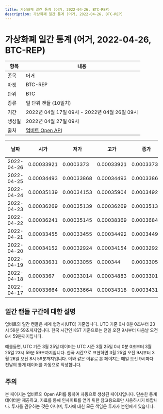 ```yaml
---
title: 가상화폐 일간 통계 (어거, 2022-04-26, BTC-REP)
description: 가상화폐 일간 통계 (어거, 2022-04-26, BTC-REP)
---
```



가상화폐 일간 통계 (어거, 2022-04-26, BTC-REP)
===

|항목|내용|
|--|--|
|종목|어거|
|마켓|BTC-REP|
|단위|BTC|
|종류|일 단위 캔들 (10일치)|
|기간|2022년 04월 17일 09시 - 2022년 04월 26일 09시|
|생성일|2022년 04월 27일 09시|
|출처|[업비트 Open API](https://docs.upbit.com)|


|날짜|시가|저가|고가|종가|비고|
|--|--|--|--|--|--|
|2022-04-26|0.00033921|0.0003373|0.00033921|0.0003373|    |
|2022-04-25|0.00034493|0.00033868|0.00034493|0.00033868|    |
|2022-04-24|0.00035139|0.00034153|0.00035904|0.00034928|    |
|2022-04-23|0.00036269|0.00035139|0.00036269|0.00035139|    |
|2022-04-22|0.00036241|0.00035145|0.00038369|0.00036848|    |
|2022-04-21|0.00033455|0.00033455|0.00034492|0.00034492|    |
|2022-04-20|0.00034152|0.00032924|0.00034154|0.00032924|    |
|2022-04-19|0.00033631|0.00033055|0.000344|0.00033055|    |
|2022-04-18|0.0003367|0.00033014|0.00034883|0.00033014|    |
|2022-04-17|0.00033664|0.00033664|0.00034318|0.00034318|    |


일간 캔들 구간에 대한 설명
---


업비트의 일간 캔들은 세계 협정시(UTC) 기준입니다. 
UTC 기준 0시 0분 0초부터 23시 59분 59초까지입니다. 
한국 시간인 KST 기준으로는 전일 오전 9시부터 다음날 오전 8시 59분까지입니다. 


예를들면, UTC 기준 3월 25일 데이터는 UTC 시준 3월 25일 0시 0분 0초부터 3월 25일 23시 59분 59초까지입니다. 
한국 시간으로 표현하면 3월 25일 오전 9시부터 3월 26일 오전 8시 59분까지입니다. 
이와 같은 이유로 본 페이지는 매일 오전 9시마다 전날의 통계 데이터를 자동으로 작성합니다. 


주의
---


본 페이지는 업비트의 Open API를 통하여 자동으로 생성된 페이지입니다. 
단순한 통계 데이터만 제공하고, 자료를 통해 인사이트를 얻기 위한 참고용으로만 사용하시기 바랍니다. 
투자를 권유하는 것은 아니며, 투자에 대한 모든 책임은 투자자 본인에게 있습니다. 

